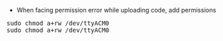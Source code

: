 * When facing permission error while uploading code, add permissions
<pre>
sudo chmod a+rw /dev/ttyACM0 
sudo chmod a+rw /dev/ttyACM0
</pre>